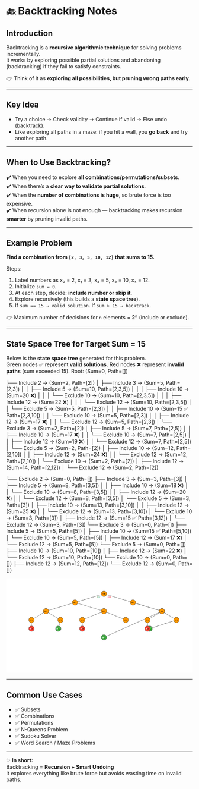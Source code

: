 
# 🔙 Backtracking Notes

## Introduction
Backtracking is a **recursive algorithmic technique** for solving problems incrementally.  
It works by exploring possible partial solutions and abandoning (backtracking) if they fail to satisfy constraints.

👉 Think of it as **exploring all possibilities, but pruning wrong paths early**.

---

## Key Idea
- Try a choice → Check validity → Continue if valid → Else undo (backtrack).
- Like exploring all paths in a maze: if you hit a wall, you **go back** and try another path.

---

## When to Use Backtracking?
✔️ When you need to explore **all combinations/permutations/subsets**.  
✔️ When there’s a **clear way to validate partial solutions**.  
✔️ When the **number of combinations is huge**, so brute force is too expensive.  
✔️ When recursion alone is not enough — backtracking makes recursion **smarter** by pruning invalid paths.  

---

## Example Problem
**Find a combination from `[2, 3, 5, 10, 12]` that sums to 15.**

Steps:
1. Label numbers as x₀ = 2, x₁ = 3, x₂ = 5, x₃ = 10, x₄ = 12.  
2. Initialize `sum = 0`.  
3. At each step, decide: **include number or skip it**.  
4. Explore recursively (this builds a **state space tree**).  
5. If `sum == 15 → valid solution`. If `sum > 15 → backtrack`.  

👉 Maximum number of decisions for `n` elements = **2ⁿ** (include or exclude).  

---

## State Space Tree for Target Sum = 15

Below is the **state space tree** generated for this problem.  
Green nodes ✅ represent **valid solutions**.
Red nodes ❌ represent **invalid paths** (sum exceeded 15).
Root: (Sum=0, Path=[])

├── Include 2 → (Sum=2, Path=[2])
│   ├── Include 3 → (Sum=5, Path=[2,3])
│   │   ├── Include 5 → (Sum=10, Path=[2,3,5])
│   │   │   ├── Include 10 → (Sum=20 ❌)
│   │   │   └── Exclude 10 → (Sum=10, Path=[2,3,5])
│   │   │       ├── Include 12 → (Sum=22 ❌)
│   │   │       └── Exclude 12 → (Sum=10, Path=[2,3,5])
│   │   └── Exclude 5 → (Sum=5, Path=[2,3])
│   │       ├── Include 10 → (Sum=15 ✅ Path=[2,3,10])
│   │       └── Exclude 10 → (Sum=5, Path=[2,3])
│   │           ├── Include 12 → (Sum=17 ❌)
│   │           └── Exclude 12 → (Sum=5, Path=[2,3])
│   └── Exclude 3 → (Sum=2, Path=[2])
│       ├── Include 5 → (Sum=7, Path=[2,5])
│       │   ├── Include 10 → (Sum=17 ❌)
│       │   └── Exclude 10 → (Sum=7, Path=[2,5])
│       │       ├── Include 12 → (Sum=19 ❌)
│       │       └── Exclude 12 → (Sum=7, Path=[2,5])
│       └── Exclude 5 → (Sum=2, Path=[2])
│           ├── Include 10 → (Sum=12, Path=[2,10])
│           │   ├── Include 12 → (Sum=24 ❌)
│           │   └── Exclude 12 → (Sum=12, Path=[2,10])
│           └── Exclude 10 → (Sum=2, Path=[2])
│               ├── Include 12 → (Sum=14, Path=[2,12])
│               └── Exclude 12 → (Sum=2, Path=[2])

└── Exclude 2 → (Sum=0, Path=[])
    ├── Include 3 → (Sum=3, Path=[3])
    │   ├── Include 5 → (Sum=8, Path=[3,5])
    │   │   ├── Include 10 → (Sum=18 ❌)
    │   │   └── Exclude 10 → (Sum=8, Path=[3,5])
    │   │       ├── Include 12 → (Sum=20 ❌)
    │   │       └── Exclude 12 → (Sum=8, Path=[3,5])
    │   └── Exclude 5 → (Sum=3, Path=[3])
    │       ├── Include 10 → (Sum=13, Path=[3,10])
    │       │   ├── Include 12 → (Sum=25 ❌)
    │       │   └── Exclude 12 → (Sum=13, Path=[3,10])
    │       └── Exclude 10 → (Sum=3, Path=[3])
    │           ├── Include 12 → (Sum=15 ✅ Path=[3,12])
    │           └── Exclude 12 → (Sum=3, Path=[3])
    └── Exclude 3 → (Sum=0, Path=[])
        ├── Include 5 → (Sum=5, Path=[5])
        │   ├── Include 10 → (Sum=15 ✅ Path=[5,10])
        │   └── Exclude 10 → (Sum=5, Path=[5])
        │       ├── Include 12 → (Sum=17 ❌)
        │       └── Exclude 12 → (Sum=5, Path=[5])
        └── Exclude 5 → (Sum=0, Path=[])
            ├── Include 10 → (Sum=10, Path=[10])
            │   ├── Include 12 → (Sum=22 ❌)
            │   └── Exclude 12 → (Sum=10, Path=[10])
            └── Exclude 10 → (Sum=0, Path=[])
                ├── Include 12 → (Sum=12, Path=[12])
                └── Exclude 12 → (Sum=0, Path=[])

![Backtracking Tree](stateTreeforsum15.png)

---

## Common Use Cases
- ✅ Subsets  
- ✅ Combinations  
- ✅ Permutations  
- ✅ N-Queens Problem  
- ✅ Sudoku Solver  
- ✅ Word Search / Maze Problems  

---

✨ **In short:**  
Backtracking = **Recursion + Smart Undoing**  
It explores everything like brute force but avoids wasting time on invalid paths.

